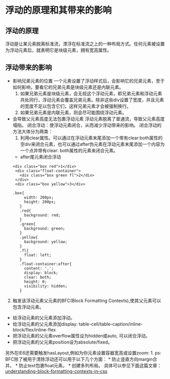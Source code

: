# 浮动的原理和其带来的影响
## 浮动的原理
浮动是让某元素脱离标准流，漂浮在标准流之上的一种布局方式。任何元素被设置为浮动元素后，就表明它是块级元素，拥有宽高属性。
## 浮动带来的影响
* 影响兄弟元素的位置
  一个元素设置了浮动样式后，会影响它的兄弟元素，至于如何影响，要看它的兄弟元素是块级元素还是内联元素。
  1. 如果兄弟元素是块级元素，会无视这个浮动元素，即兄弟元素和浮动元素共处同行，浮动元素会覆盖兄弟元素。除非这些div设置了宽度，并且元素的宽度不足以包含它们，这样兄弟元素才会被强制换行。
  2. 如果兄弟元素是内联元素，则会尽可能围绕浮动元素。
* 会导致父元素高度无法包裹浮动元素
  浮动元素脱离了普通流，导致父元素高度塌陷。
  闭合浮动：使浮动元素闭合，从而减少浮动带来的影响。
  闭合浮动的方法大体分为两类：
  1. 利用clear属性。可以通过在浮动元素末尾添加一个带有clear:both属性的空div来闭合元素，也可以通过after伪元素在浮动元素末尾添加一个内容为一个点并带有clear: both属性的元素来闭合元素。
   * after尾元素闭合浮动
   ````
   <div class="box red">1</div>
    <div class="float-container">
      <div class="box green fl">2</div>
    </div>
    <div class="box yellow">3</div>
   ````
   ````
   .box{
        width: 200px;
        height: 200px;
      }
      .red{
        background: red;
      }
      .green{
        background: green;
      }
      .yellow{
        background: yellow;
      }
      .fl{
        float: left;
      }
      .float-container:after{
        content: '.';
        display: block;
        clear: both;
        height: 0;
        visibility: hidden;
      }
   ````
 2. 触发该浮动元素父元素的BFC(Block Formatting Contexts),使其父元素可以包含浮动元素。
   *  给浮动元素的父元素添加浮动。
   *  给浮动元素的父元素添加display: table-cell/table-caption/inline-block/flex/inline-flex
   *  把浮动元素的父元素overflow属性设为hidden或auto, 可以闭合浮动。
   *  把浮动元素的父元素position设为absolute/fixed。

   另外在IE6还需要触发hasLayout,例如为你元素设置容器宽高或设置zoom: 1.
   ps: BFC除了被用于清除浮动还可以用于以下几个方面：
    * 防止竖直方向margin合并。
    * 防止text包裹float元素。
    * 创建多列布局。
 具体可以参见下面这篇文章：[understanding-block-formatting-contexts-in-css](http://www.sitepoint.com/understanding-block-formatting-contexts-in-css/)
